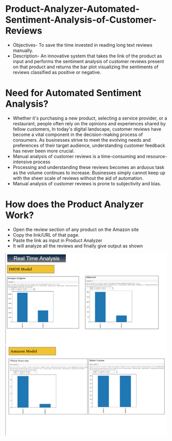 # Product-Analyzer-Automated-Sentiment-Analysis-of-Customer-Reviews
* Objectives- To save the time invested in reading long text reviews manually.
* Description- An innovative system that takes the link of the product as input and performs the sentiment analysis of customer reviews present on that product and returns the bar plot visualizing the sentiments of reviews classified as positive or negative. 

# Need for Automated Sentiment Analysis?
* Whether it's purchasing a new product, selecting a service provider, or a restaurant, people often rely on the opinions and experiences shared by fellow customers, In today's digital landscape, customer reviews have become a vital component in the decision-making process of consumers. As businesses strive to meet the evolving needs and preferences of their target audience, understanding customer feedback has never been more crucial. 
* Manual analysis of customer reviews is a time-consuming and resource-intensive process
* Processing and understanding these reviews becomes an arduous task as the volume continues to increase. Businesses simply cannot keep up with the sheer scale of reviews without the aid of automation.
* Manual analysis of customer reviews is prone to subjectivity and bias.

# How does the Product Analyzer Work?
* Open the review section of any product on the Amazon site
* Copy the link/URL of that page.
* Paste the link as input in Product Analyzer
* It will analyze all the reviews and finally give output as shown

![Alt Text](https://github.com/hiteshstats/Product-Analyzer-Automated-Sentiment-Analysis-of-Customer-Reviews/blob/main/Output1.png?raw=true)
![Alt Text](https://github.com/hiteshstats/Product-Analyzer-Automated-Sentiment-Analysis-of-Customer-Reviews/blob/main/Output2.png?raw=true)
